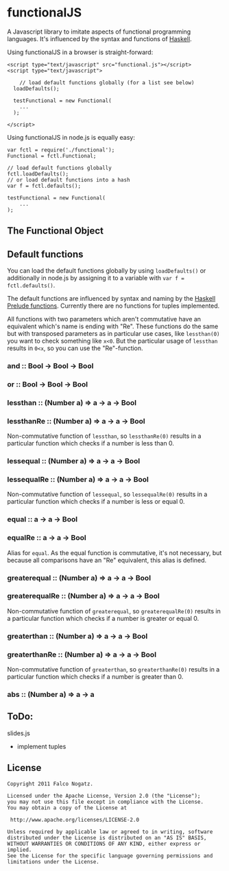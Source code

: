 # functionalJS

A Javascript library to imitate aspects of functional programming languages. It's influenced by the syntax and functions of [Haskell](http://www.haskell.org/haskellwiki/Haskell).

Using functionalJS in a browser is straight-forward:
    
    <script type="text/javascript" src="functional.js"></script>
    <script type="text/javascript">

		// load default functions globally (for a list see below)
      loadDefaults();
      
      testFunctional = new Functional(
      	...
      );

    </script>

Using functionalJS in node.js is equally easy:

    var fctl = require('./functional');
    Functional = fctl.Functional;
    
    // load default functions globally
    fctl.loadDefaults();
    // or load default functions into a hash
    var f = fctl.defaults();
    
    testFunctional = new Functional(
    	...
    );

## The Functional Object

    
## Default functions

You can load the default functions globally by using `loadDefaults()` or additionally in node.js by assigning it to a variable with `var f = fctl.defaults()`.

The default functions are influenced by syntax and naming by the [Haskell Prelude functions](http://zvon.org/other/haskell/Outputprelude/). Currently there are no functions for tuples implemented.

All functions with two parameters which aren't commutative have an equivalent which's name is ending with "Re". These functions do the same but with transposed parameters as in particular use cases, like `lessthan(0)` you want to check something like `x<0`. But the particular usage of `lessthan` results in `0<x`, so you can use the "Re"-function.

### and :: Bool -> Bool -> Bool

### or :: Bool -> Bool -> Bool

### lessthan :: (Number a) => a -> a -> Bool

### lessthanRe :: (Number a) => a -> a -> Bool

Non-commutative function of `lessthan`, so `lessthanRe(0)` results in a particular function which checks if a number is less than 0.

### lessequal :: (Number a) => a -> a -> Bool

### lessequalRe :: (Number a) => a -> a -> Bool

Non-commutative function of `lessequal`, so `lessequalRe(0)` results in a particular function which checks if a number is less or equal 0.

### equal :: a -> a -> Bool

### equalRe :: a -> a -> Bool

Alias for `equal`. As the equal function is commutative, it's not necessary, but because all comparisons have an "Re" equivalent, this alias is defined.

### greaterequal :: (Number a) => a -> a -> Bool

### greaterequalRe :: (Number a) => a -> a -> Bool

Non-commutative function of `greaterequal`, so `greaterequalRe(0)` results in a particular function which checks if a number is greater or equal 0.

### greaterthan :: (Number a) => a -> a -> Bool

### greaterthanRe :: (Number a) => a -> a -> Bool

Non-commutative function of `greaterthan`, so `greaterthanRe(0)` results in a particular function which checks if a number is greater than 0.

### abs :: (Number a) => a -> a

## ToDo:

slides.js

- implement tuples

## License

	Copyright 2011 Falco Nogatz. 

	Licensed under the Apache License, Version 2.0 (the "License");
	you may not use this file except in compliance with the License.
	You may obtain a copy of the License at

	 http://www.apache.org/licenses/LICENSE-2.0

	Unless required by applicable law or agreed to in writing, software
	distributed under the License is distributed on an "AS IS" BASIS,
	WITHOUT WARRANTIES OR CONDITIONS OF ANY KIND, either express or implied.
	See the License for the specific language governing permissions and
	limitations under the License.

